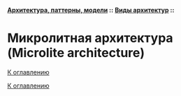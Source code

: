 **[Архитектура, паттерны, модели](../../README.md#patterns) ::** 
**[Виды архитектур](../../README.md#patterns-architectures) ::**
# Микролитная архитектура (Microlite architecture)

<!--

-->

[К оглавлению](../../README.md#patterns-architectures)



[К оглавлению](../../README.md#patterns-architectures)
